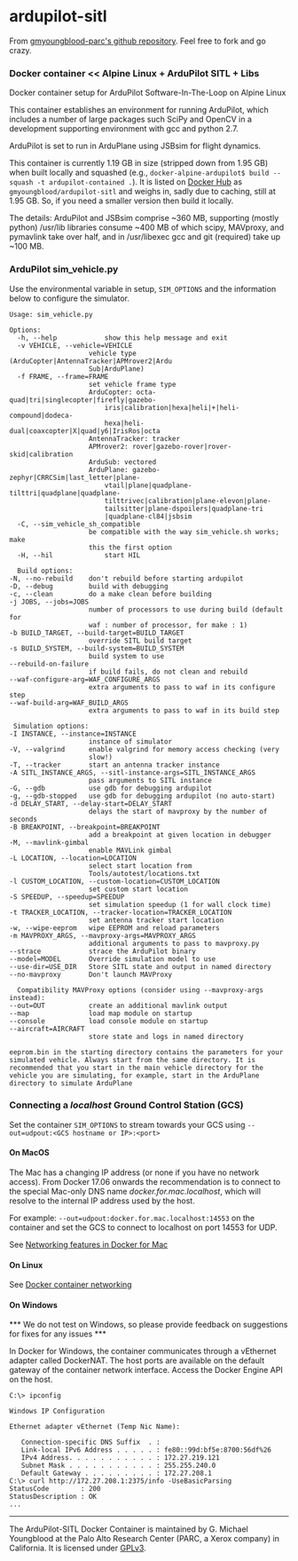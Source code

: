 # ardupilot-sitl

From [gmyoungblood-parc's github repository](https://github.com/gmyoungblood-parc/docker-alpine-ardupilot). Feel free to fork and go crazy. 

### Docker container << Alpine Linux  + ArduPilot SITL + Libs

Docker container setup for ArduPilot Software-In-The-Loop on Alpine Linux

This container establishes an environment for running ArduPilot, which includes a number of large packages such SciPy and OpenCV in a development supporting environment with gcc and python 2.7.

ArduPilot is set to run in ArduPlane using JSBsim for flight dynamics.

This container is currently 1.19 GB in size (stripped down from 1.95 GB) when built locally and squashed (e.g., `docker-alpine-ardupilot$ build --squash -t ardupilot-contained .`). It is listed on [Docker Hub](https://hub.docker.com/r/gmyoungbloodparc/ardupilot-sitl/) as `gmyoungblood/ardupilot-sitl` and weighs in, sadly due to caching, still at 1.95 GB. So, if you need a smaller version then build it locally. 

The details:  ArduPilot and JSBsim comprise ~360 MB, supporting (mostly python) /usr/lib libraries consume ~400 MB of which scipy, MAVproxy, and pymavlink take over half, and in /usr/libexec gcc and git (required) take up ~100 MB. 

### ArduPilot sim_vehicle.py

Use the environmental variable in setup, `SIM_OPTIONS` and the information below to configure the simulator.

    Usage: sim_vehicle.py

    Options:
      -h, --help            show this help message and exit
      -v VEHICLE, --vehicle=VEHICLE
                        vehicle type (ArduCopter|AntennaTracker|APMrover2|Ardu
                        Sub|ArduPlane)
      -f FRAME, --frame=FRAME
                        set vehicle frame type
                        ArduCopter: octa-quad|tri|singlecopter|firefly|gazebo-
                            iris|calibration|hexa|heli|+|heli-compound|dodeca-
                            hexa|heli-dual|coaxcopter|X|quad|y6|IrisRos|octa
                        AntennaTracker: tracker
                        APMrover2: rover|gazebo-rover|rover-skid|calibration
                        ArduSub: vectored
                        ArduPlane: gazebo-zephyr|CRRCSim|last_letter|plane-
                            vtail|plane|quadplane-tilttri|quadplane|quadplane-
                            tilttrivec|calibration|plane-elevon|plane-
                            tailsitter|plane-dspoilers|quadplane-tri
                            |quadplane-cl84|jsbsim
      -C, --sim_vehicle_sh_compatible
                        be compatible with the way sim_vehicle.sh works; make
                        this the first option
      -H, --hil             start HIL

      Build options:
    -N, --no-rebuild    don't rebuild before starting ardupilot
    -D, --debug         build with debugging
    -c, --clean         do a make clean before building
    -j JOBS, --jobs=JOBS
                        number of processors to use during build (default for
                        waf : number of processor, for make : 1)
    -b BUILD_TARGET, --build-target=BUILD_TARGET
                        override SITL build target
    -s BUILD_SYSTEM, --build-system=BUILD_SYSTEM
                        build system to use
    --rebuild-on-failure
                        if build fails, do not clean and rebuild
    --waf-configure-arg=WAF_CONFIGURE_ARGS
                        extra arguments to pass to waf in its configure step
    --waf-build-arg=WAF_BUILD_ARGS
                        extra arguments to pass to waf in its build step

     Simulation options:
    -I INSTANCE, --instance=INSTANCE
                        instance of simulator
    -V, --valgrind      enable valgrind for memory access checking (very
                        slow!)
    -T, --tracker       start an antenna tracker instance
    -A SITL_INSTANCE_ARGS, --sitl-instance-args=SITL_INSTANCE_ARGS
                        pass arguments to SITL instance
    -G, --gdb           use gdb for debugging ardupilot
    -g, --gdb-stopped   use gdb for debugging ardupilot (no auto-start)
    -d DELAY_START, --delay-start=DELAY_START
                        delays the start of mavproxy by the number of seconds
    -B BREAKPOINT, --breakpoint=BREAKPOINT
                        add a breakpoint at given location in debugger
    -M, --mavlink-gimbal
                        enable MAVLink gimbal
    -L LOCATION, --location=LOCATION
                        select start location from
                        Tools/autotest/locations.txt
    -l CUSTOM_LOCATION, --custom-location=CUSTOM_LOCATION
                        set custom start location
    -S SPEEDUP, --speedup=SPEEDUP
                        set simulation speedup (1 for wall clock time)
    -t TRACKER_LOCATION, --tracker-location=TRACKER_LOCATION
                        set antenna tracker start location
    -w, --wipe-eeprom   wipe EEPROM and reload parameters
    -m MAVPROXY_ARGS, --mavproxy-args=MAVPROXY_ARGS
                        additional arguments to pass to mavproxy.py
    --strace            strace the ArduPilot binary
    --model=MODEL       Override simulation model to use
    --use-dir=USE_DIR   Store SITL state and output in named directory
    --no-mavproxy       Don't launch MAVProxy

      Compatibility MAVProxy options (consider using --mavproxy-args instead):
    --out=OUT           create an additional mavlink output
    --map               load map module on startup
    --console           load console module on startup
    --aircraft=AIRCRAFT
                        store state and logs in named directory

    eeprom.bin in the starting directory contains the parameters for your simulated vehicle. Always start from the same directory. It is recommended that you start in the main vehicle directory for the vehicle you are simulating, for example, start in the ArduPlane directory to simulate ArduPlane



### Connecting a *localhost* Ground Control Station (GCS)

Set the container `SIM_OPTIONS` to stream towards your GCS using `--out=udpout:<GCS hostname or IP>:<port>` 

#### On MacOS 
The Mac has a changing IP address (or none if you have no network access). From Docker 17.06 onwards the recommendation is to connect to the special Mac-only DNS name *docker.for.mac.localhost*, which will resolve to the internal IP address used by the host.

For example: `--out=udpout:docker.for.mac.localhost:14553` on the container and set the GCS to connect to localhost on port 14553 for UDP. 

See [Networking features in Docker for Mac](https://docs.docker.com/docker-for-mac/networking/)

#### On Linux

See [Docker container networking](https://docs.docker.com/engine/userguide/networking/#embedded-dns-server)

#### On Windows
*** We do not test on Windows, so please provide feedback on suggestions for fixes for any issues ***

In Docker for Windows, the container communicates through a vEthernet adapter called DockerNAT. The host ports are available on the default gateway of the container network interface. Access the Docker Engine API on the host.

    C:\> ipconfig

    Windows IP Configuration

    Ethernet adapter vEthernet (Temp Nic Name):

       Connection-specific DNS Suffix  . :
       Link-local IPv6 Address . . . . . : fe80::99d:bf5e:8700:56df%26
       IPv4 Address. . . . . . . . . . . : 172.27.219.121
       Subnet Mask . . . . . . . . . . . : 255.255.240.0
       Default Gateway . . . . . . . . . : 172.27.208.1
    C:\> curl http://172.27.208.1:2375/info -UseBasicParsing
    StatusCode        : 200
    StatusDescription : OK
    ...

---
The ArduPilot-SITL Docker Container is maintained by G. Michael Youngblood at the Palo Alto Research Center (PARC, a Xerox company) in California. It is licensed under [GPLv3](https://www.gnu.org/licenses/gpl-3.0.en.html).



